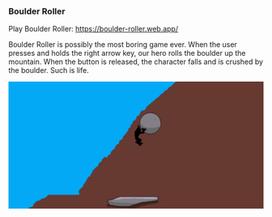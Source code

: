 ### Boulder Roller

Play Boulder Roller: https://boulder-roller.web.app/

Boulder Roller is possibly the most boring game ever. When the user presses and holds the right arrow key, our hero rolls the boulder up the mountain. When the button is released, the character falls and is crushed by the boulder. Such is life.

![Boulder-Roller-Thumbnail](https://github.com/jakewhiteyo/boulder_roller/blob/main/assets/thumbnail.png)
